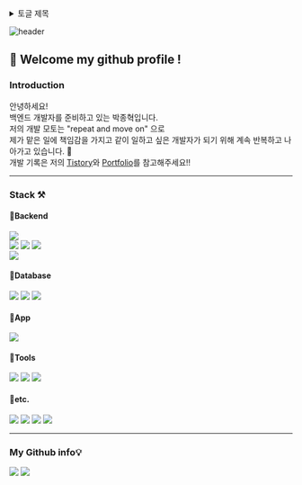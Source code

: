 <details>
<summary>
  토글 제목
</summary>
   토글 안 내용
</details>
<div> 

![header](https://capsule-render.vercel.app/api?type=waving&color=gradient&height=120&animation=fadeIn&section=footer&text=ppark__jjong&fontAlign=50)
##  :wave: Welcome my github profile !
### Introduction 
안녕하세요!<br>
백엔드 개발자를 준비하고 있는 박종혁입니다.<br>
저의 개발 모토는  "repeat and move on" 으로 <br>
제가 맡은 일에 책임감을 가지고 같이 일하고 싶은 개발자가 되기 위해 계속 반복하고 나아가고 있습니다. 🌱 <br>
개발 기록은 저의 [Tistory](https://pp-jjong.tistory.com/)와 [Portfolio](https://www.notion.so/cfc284333de941b2bd4be01d571ba32f?pvs=4)를 참고해주세요!!

---
  
### Stack ⚒️
#### 📍Backend
<img src="https://img.shields.io/badge/JAVA-007396?style=for-the-badge&logo=Java&logoColor=white">
<br>
<img src="https://img.shields.io/badge/Spring-6DB33F?style=for-the-badge&logo=Spring&logoColor=white">
<img src="https://img.shields.io/badge/SpringBoot-6DB33F?style=for-the-badge&logo=SpringBoot&logoColor=white">
<img src="https://img.shields.io/badge/Spring Data JPA-6DB33F?style=for-the-badge&logo=Spring Data JPA&logoColor=white">
<br>
<img src="https://img.shields.io/badge/aws-232F3E?style=for-the-badge&logo=Amazon aws&logoColor=white">
<br>

#### 📍Database
<img src="https://img.shields.io/badge/MySQL-4479A1?style=for-the-badge&logo=MySQL&logoColor=white">
<img src="https://img.shields.io/badge/MariaDB-003545?style=for-the-badge&logo=mariaDB&logoColor=white"/>
<img src="https://img.shields.io/badge/RDS?style=for-the-badge&logo=Redis&logoColor=white"/>
<br>

#### 📍App
<img src="https://img.shields.io/badge/Android Studio-3DDC84?style=for-the-badge&logo=kotlin&logoColor=white"/>
<br>


#### 📍Tools
<img src="https://img.shields.io/badge/Eclipse-2C2255?style=for-the-badge&logo=Eclipse%20IDE&logoColor=white">
<img src="https://img.shields.io/badge/IntelliJ IDEA-00BFFF?style=for-the-badge&logo=IntelliJIDEA%20IDE&logoColor=white">
<img src="https://img.shields.io/badge/VSCode-007ACC?style=for-the-badge&logo=VisualStudioCode&logoColor=white">
<br>

#### 📍etc.
<img src="https://img.shields.io/badge/github-181717?style=for-the-badge&logo=github&logoColor=white" >
<img src="https://img.shields.io/badge/JavaScript-F7DF1E?style=for-the-badge&logo=JavaScript&logoColor=white">
<img src="https://img.shields.io/badge/HTML5-E34F26?style=for-the-badge&logo=HTML5&logoColor=white">
<img src="https://img.shields.io/badge/CSS3-1572B6?style=for-the-badge&logo=CSS3&logoColor=white">

---

### My Github info💡
<img src="https://github-readme-stats.vercel.app/api/top-langs/?username=ppark-jjong&layout=compact">
<img src="https://github-readme-stats.vercel.app/api?username=ppark-jjong&show_icons=true&count_private=true&hide=stars">
